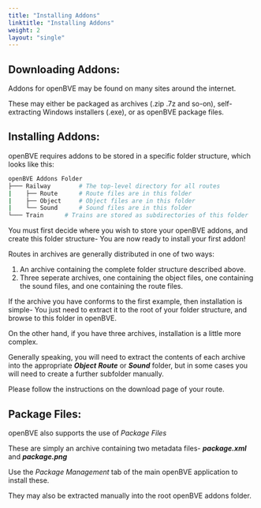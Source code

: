 ```yaml
---
title: "Installing Addons"
linktitle: "Installing Addons"
weight: 2
layout: "single"
---
```


## Downloading Addons:

Addons for openBVE may be found on many sites around the internet. 

These may either be packaged as archives (.zip .7z and so-on), self-extracting Windows installers (.exe), or as openBVE package files.

## Installing Addons:

openBVE requires addons to be stored in a specific folder structure, which looks like this:

```bash
openBVE Addons Folder
├─── Railway		# The top-level directory for all routes
|    ├── Route		# Route files are in this folder
|    ├── Object		# Object files are in this folder
|    └── Sound		# Sound files are in this folder
└─── Train		# Trains are stored as subdirectories of this folder
```

You must first decide where you wish to store your openBVE addons, and create this folder structure- You are now ready to install your first addon!

Routes in archives are generally distributed in one of two ways:

1. An archive containing the complete folder structure described above.
2. Three seperate archives, one containing the object files, one containing the sound files, and one containing the route files.

If the archive you have conforms to the first example, then installation is simple- You just need to extract it to the root of your folder structure, and browse to this folder in openBVE.

On the other hand, if you have three archives, installation is a little more complex.

Generally speaking, you will need to extract the contents of each archive into the appropriate **_Object_** **_Route_** or **_Sound_** folder, but in some cases you will need to create a further subfolder manually.

Please follow the instructions on the download page of your route.

## Package Files:

openBVE also supports the use of *Package Files* 

These are simply an archive containing two metadata files- **_package.xml_** and **_package.png_**

Use the *Package Management* tab of the main openBVE application to install these.

They may also be extracted manually into the root openBVE addons folder.